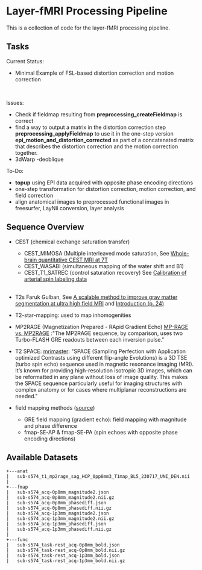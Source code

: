 # Layer-fMRI Processing Pipeline #


This is a collection of code for the layer-fMRI processing pipeline.

## Tasks ##
Current Status:

- Minimal Example of FSL-based distortion correction and motion correction
<br>
<be>

Issues:
 - Check if fieldmap resulting from **preprocessing_createFieldmap** is correct
 - find a way to output a matrix in the distortion correction step **preprocessing_applyFieldmap** to use it in the one-step version **epi_motion_and_distortion_corrected** as part of a concatenated matrix that describes the distortion correction and the motion correction together. 
 - 3dWarp -deoblique 


To-Do:

- **topup** using EPI data acquired with opposite phase encoding directions
- one-step transformation for distortion correction, motion correction, and field correction
- align anatomical images to preprocessed functional images in freesurfer, LayNii conversion, layer analysis



## Sequence Overview ##

- CEST (chemical exchange saturation transfer)
	- CEST\_MIMOSA (Multiple interleaved mode saturation, See [Whole-brain quantitative CEST MRI at 7T ](https://pubmed.ncbi.nlm.nih.gov/33634505/)	
	- CEST\_WASABI (simultaneous mapping of the water shift and B1)
	- CEST\_T1_SATREC (control saturation recovery) See [Calibration of arterial spin labeling data](https://onlinelibrary.wiley.com/doi/pdfdirect/10.1002/mrm.28000)
<br><br>
- T2s Faruk Gulban, See [A scalable method to improve gray matter segmentation at ultra high field MRI](https://journals.plos.org/plosone/article?id=10.1371/journal.pone.0198335) and [Introduction (p. 24)](http://www.81bones.net/mri/mri_introSlides.pdf)



- T2-star-mapping: used to map inhomogenities


- MP2RAGE (Magnetization Prepared - RApid Gradient Echo)
	[MP-RAGE vs. MP2RAGE](https://mriquestions.com/mp-rage-v-mr2rage.html) :"The MP2RAGE sequence, by comparison, uses two Turbo-FLASH GRE readouts between each inversion pulse."
	

- T2 SPACE: [mrimaster](https://mrimaster.com/characterise-image-3d-tse/#:~:text=This%20makes%20the%20SPACE%20sequence,echo%20sequence%20used%20in%20MRI.): "SPACE (Sampling Perfection with Application optimized Contrasts using different flip-angle Evolutions) is a 3D TSE (turbo spin echo) sequence used in magnetic resonance imaging (MRI). It’s known for providing high-resolution isotropic 3D images, which can be reformatted in any plane without loss of image quality. This makes the SPACE sequence particularly useful for imaging structures with complex anatomy or for cases where multiplanar reconstructions are needed."


- field mapping methods ([source](https://andysbrainbook.readthedocs.io/en/latest/OpenScience/OS/BIDS_Overview.html))
	- GRE field mapping (gradient echo): field mapping with magnitude and phase difference
	- fmap-SE-AP & fmap-SE-PA (spin echoes with opposite phase encoding directions)

<be>

## Available Datasets ##

    +---anat
    |   sub-s574_t1_mp2rage_sag_HCP_0pp8mm3_T1map_BL5_230717_UNI_DEN.nii
    |   
    +---fmap
    |   sub-s574_acq-0p8mm_magnitude2.json
    |   sub-s574_acq-0p8mm_magnitude2.nii.gz
    |   sub-s574_acq-0p8mm_phasediff.json
    |   sub-s574_acq-0p8mm_phasediff.nii.gz
    |   sub-s574_acq-1p3mm_magnitude2.json
    |   sub-s574_acq-1p3mm_magnitude2.nii.gz
    |   sub-s574_acq-1p3mm_phasediff.json
    |   sub-s574_acq-1p3mm_phasediff.nii.gz
    |   
    +---func
    |   sub-s574_task-rest_acq-0p8mm_bold.json
    |   sub-s574_task-rest_acq-0p8mm_bold.nii.gz
    |   sub-s574_task-rest_acq-1p3mm_bold.json
    |   sub-s574_task-rest_acq-1p3mm_bold.nii.gz
